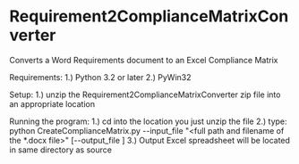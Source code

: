 # Requirement2ComplianceMatrixConverter
Converts a Word Requirements document to an Excel Compliance Matrix

Requirements:
1.) Python 3.2 or later
2.) PyWin32

Setup:
1.) unzip the Requirement2ComplianceMatrixConverter zip file into an appropriate location

Running the program:
1.) cd into the location you just unzip the file
2.) type: python CreateComplianceMatrix.py --input_file "<full path and filename of the *.docx file>" [--output_file <full path and filename of the Excel output File>]
3.) Output Excel spreadsheet will be located in same directory as source
